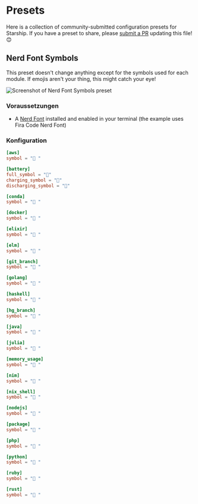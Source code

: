 # Presets

Here is a collection of community-submitted configuration presets for Starship. If you have a preset to share, please [submit a PR](https://github.com/starship/starship/edit/master/docs/presets/README.md) updating this file! 😊

## Nerd Font Symbols

This preset doesn't change anything except for the symbols used for each module. If emojis aren't your thing, this might catch your eye!

![Screenshot of Nerd Font Symbols preset](/presets/nerd-font-symbols.png)

### Voraussetzungen

- A [Nerd Font](https://www.nerdfonts.com/) installed and enabled in your terminal (the example uses Fira Code Nerd Font)

### Konfiguration

```toml
[aws]
symbol = " "

[battery]
full_symbol = ""
charging_symbol = ""
discharging_symbol = ""

[conda]
symbol = " "

[docker]
symbol = " "

[elixir]
symbol = " "

[elm]
symbol = " "

[git_branch]
symbol = " "

[golang]
symbol = " "

[haskell]
symbol = " "

[hg_branch]
symbol = " "

[java]
symbol = " "

[julia]
symbol = " "

[memory_usage]
symbol = " "

[nim]
symbol = " "

[nix_shell]
symbol = " "

[nodejs]
symbol = " "

[package]
symbol = " "

[php]
symbol = " "

[python]
symbol = " "

[ruby]
symbol = " "

[rust]
symbol = " "
```
